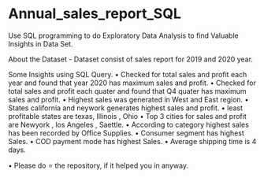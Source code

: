 # Annual_sales_report_SQL
Use SQL programming to do Exploratory Data Analysis to find Valuable Insights in Data Set. 

About the Dataset - Dataset consist of sales report for 2019 and 2020 year.

Some Insights using SQL Query.
• Checked for total sales and profit each year and found that year 2020 has maximum sales and profit.
• Checked for total sales and profit each quater and found that Q4 quater has maximum sales and profit.
• Highest sales was generated in  West and East region.
• States california and neywork generates highest sales and profit.
•  least profitable states are texas,  Illinois , Ohio
•  Top 3 cities for sales and profit are Newyork , los Angeles , Saettle.
•  According to category highest sales has been recorded by Office Supplies.
•  Consumer segment has highest Sales.
•  COD payment mode has highest Sales. 
•  Average shipping time is 4 days.

• Please do ⭐ the repository, if it helped you in anyway.
